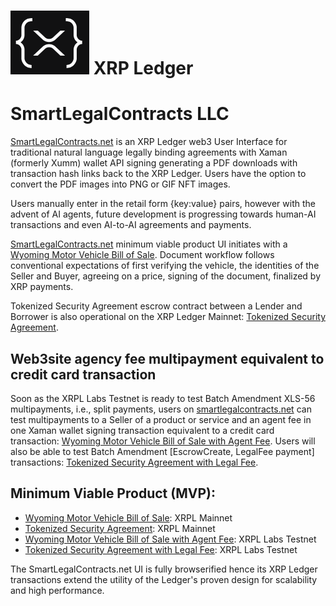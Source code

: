 # ![XRPLfavicon.png](/XRPLfavicon.png) XRP Ledger

# SmartLegalContracts LLC 

[SmartLegalContracts.net](https://smartlegalcontracts.net) is an XRP Ledger web3 User Interface for traditional natural language legally binding agreements with Xaman (formerly Xumm) wallet API signing generating a PDF downloads with transaction hash links back to the XRP Ledger. Users have the option to convert the PDF images into PNG or GIF NFT images.

Users manually enter in the retail form {key:value} pairs, however with the advent of AI agents, future development is progressing towards human-AI transactions and even AI-to-AI agreements and payments.

[SmartLegalContracts.net](https://smartlegalcontracts.net) minimum viable product UI initiates with a [Wyoming Motor Vehicle Bill of Sale](/WyomingBillofsale.html). Document workflow follows conventional expectations of first verifying the vehicle, the identities of the Seller and Buyer, agreeing on a price, signing of the document, finalized by XRP payments.

Tokenized Security Agreement escrow contract between a Lender and Borrower is also operational on the XRP Ledger Mainnet: [Tokenized Security Agreement](/SecurityAgreement.html).

## Web3site agency fee multipayment equivalent to credit card transaction

Soon as the XRPL Labs Testnet is ready to test Batch Amendment XLS-56 multipayments, i.e., split payments, users on [smartlegalcontracts.net](https://smartlegalcontracts.net) can test multipayments to a Seller of a product or service and an agent fee in one Xaman wallet signing transaction equivalent to a credit card transaction: [Wyoming Motor Vehicle Bill of Sale with Agent Fee](/WyomingBillofSaleAgentFee.html). Users will also be able to test Batch Amendment [EscrowCreate, LegalFee payment] transactions: [Tokenized Security Agreement with Legal Fee](/SecurityAgreementLegalFee.html).

## Minimum Viable Product (MVP): 

- [Wyoming Motor Vehicle Bill of Sale](/WyomingBillofsale.html): XRPL Mainnet
- [Tokenized Security Agreement](/SecurityAgreement.html): XRPL Mainnet
- [Wyoming Motor Vehicle Bill of Sale with Agent Fee](/WyomingBillofSaleAgentFee.html): XRPL Labs Testnet
- [Tokenized Security Agreement with Legal Fee](/SecurityAgreementLegalFee.html): XRPL Labs Testnet

The SmartLegalContracts.net UI is fully browserified hence its XRP Ledger transactions extend the utility of the Ledger's proven design for scalability and high performance.
